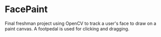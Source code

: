 # FacePaint
Final freshman project using OpenCV to track a user's face to draw on a paint canvas. A footpedal is used for clicking and dragging.
